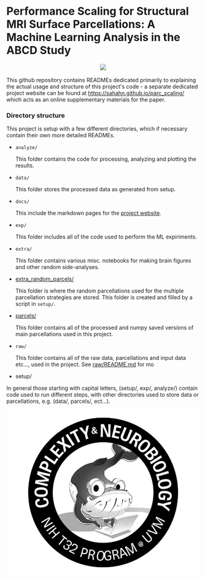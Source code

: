 # Performance Scaling for Structural MRI Surface Parcellations: A Machine Learning Analysis in the ABCD Study

<p align="center">
  <img width="800" src="https://raw.githubusercontent.com/sahahn/parc_scaling/master/analyze/Figures/Figure1.png">
</p>

This github repository contains READMEs dedicated primarily to explaining the actual usage and structure of this project's code - a separate dedicated project website can be found at https://sahahn.github.io/parc_scaling/ which acts as an online supplementary materials for the paper.

### Directory structure

This project is setup with a few different directories, which if necessary contain their own more detailed READMEs.

- `analyze/`

  This folder contains the code for processing, analyzing and plotting the results.

- `data/`

  This folder stores the processed data as generated from setup.

- `docs/`

  This include the markdown pages for the [project website](https://sahahn.github.io/parc_scaling/).

- `exp/`
  
  This folder includes all of the code used to perform the ML expiriments.

- `extra/`
  
  This folder contains various misc. notebooks for making brain figures and other random side-analyses. 

- [extra_random_parcels/](extra_random_parcels/)
  
  This folder is where the random parcellations used for the multiple parcellation strategies are stored. This folder is created and filled by a script in `setup/`.

- [parcels/](parcels/)
  
  This folder contains all of the processed and numpy saved versions of main parcellations
  used in this project.

- `raw/`

  This folder contains all of the raw data, parcellations and input data etc..., used in the project. See [raw/README.md](raw/README.md) for mo

- setup/

In general those starting with capital letters, (setup/, exp/, analyze/) contain code used to run different steps, with other directories used to store data or parcellations, e.g. (data/, parcels/, ect...).


<p align="center">
  <img width="600" src="https://raw.githubusercontent.com/sahahn/parc_scaling/master/data/t32_logo.png">
</p>